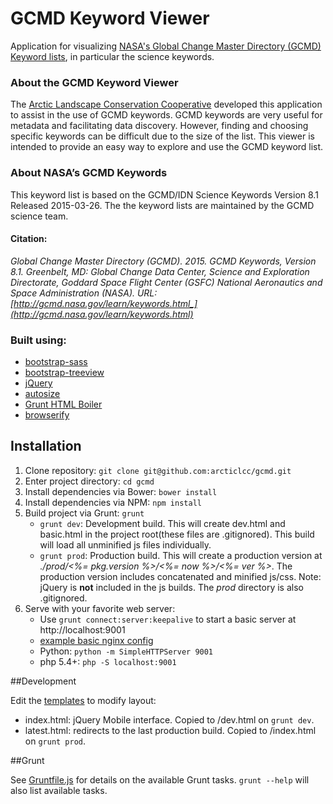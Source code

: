 GCMD Keyword Viewer
==================

Application for visualizing [NASA's Global Change Master Directory (GCMD) Keyword lists](http://gcmd.nasa.gov/learn/keywords.html), in particular the science keywords.

### About the GCMD Keyword Viewer

The [Arctic Landscape Conservation Cooperative](http://arcticlcc.org) developed this application to assist in the use of GCMD keywords. GCMD keywords are very useful for metadata and facilitating data discovery. However, finding and choosing specific keywords can be difficult due to the size of the list. This viewer is intended to provide an easy way to explore and use the GCMD keyword list.

### About NASA’s GCMD Keywords

This keyword list is based on the GCMD/IDN Science Keywords Version 8.1 Released 2015-03-26\. The the keyword lists are maintained by the GCMD science team.

#### Citation:

*Global Change Master Directory (GCMD). 2015. GCMD Keywords, Version 8.1. Greenbelt, MD: Global Change Data Center, Science and Exploration Directorate, Goddard Space Flight Center (GSFC) National Aeronautics and Space Administration (NASA). URL: [http://gcmd.nasa.gov/learn/keywords.html_](http://gcmd.nasa.gov/learn/keywords.html)*

### Built using:
 - [bootstrap-sass](https://github.com/twbs/bootstrap-sass)
 - [bootstrap-treeview](https://github.com/jonmiles/bootstrap-treeview)
 - [jQuery](http://jquery.com/)
 - [autosize](https://www.npmjs.com/package/autosize)
 - [Grunt HTML Boiler](https://github.com/mhulse/grunt-html-boiler)
 - [browserify](https://github.com/substack/node-browserify)

## Installation

 1. Clone repository: `git clone git@github.com:arcticlcc/gcmd.git`
 2. Enter project directory: `cd gcmd`
 3. Install dependencies via Bower: `bower install`
 4. Install dependencies via NPM: `npm install`
 5. Build project via Grunt: `grunt`
    - `grunt dev`:  Development build. This will create dev.html and basic.html
    in the project root(these files are .gitignored). This build will load all
    unminified js files individually.
    - `grunt prod`: Production build. This will create a production version at
    *./prod/<%= pkg.version %>/<%= now %>/<%= ver %>*. The production version
    includes concatenated and minified js/css. Note: jQuery is
    **not** included in the js builds. The *prod* directory is also .gitignored.
 6. Serve with your favorite web server:
    - Use `grunt connect:server:keepalive` to start a basic server at http://localhost:9001
    - [example basic nginx config](https://gist.github.com/foxxyz/0b978dcea9b95f94aa3e)
    - Python: `python -m SimpleHTTPServer 9001`
    - php 5.4+: `php -S localhost:9001`

##Development

Edit the [templates](https://github.com/arcticlcc/gcmd/tree/master/templates)
to modify layout:

 - index.html: jQuery Mobile interface. Copied to /dev.html on
 `grunt dev`.
 - latest.html: redirects to the last production build. Copied to /index.html on
 `grunt prod`.

##Grunt

See [Gruntfile.js](https://github.com/arcticlcc/gcmd/blob/master/Gruntfile.js)
for details on the available Grunt tasks. `grunt --help` will also list available
tasks.
